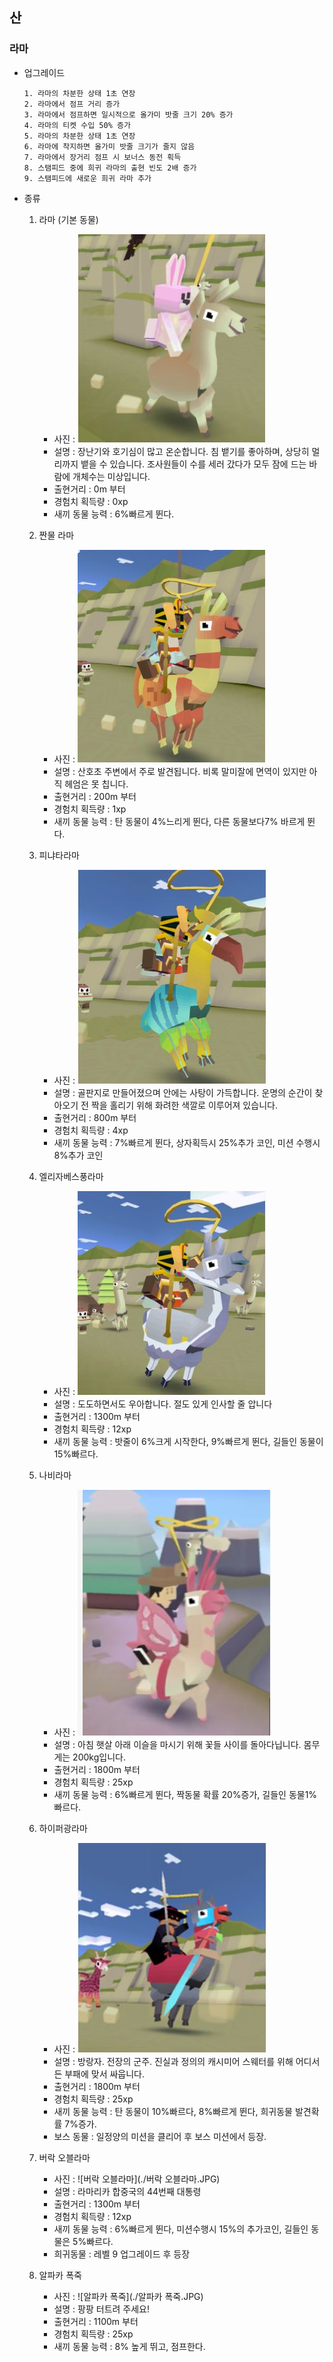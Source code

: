 ## 산
### 라마

+ 업그레이드

      1. 라마의 차분한 상태 1초 연장
      2. 라마에서 점프 거리 증가
      3. 라마에서 점프하면 일시적으로 올가미 밧줄 크기 20% 증가
      4. 라마의 티켓 수입 50% 증가
      5. 라마의 차분한 상태 1초 연장
      6. 라마에 착지하면 올가미 밧줄 크기가 줄지 않음
      7. 라마에서 장거리 점프 시 보너스 동전 획득
      8. 스탬피드 중에 희귀 라마의 출현 빈도 2배 증가
      9. 스탬피드에 새로운 희귀 라마 추가

+ 종류

  1. 라마 (기본 동물)
      + 사진 : ![라마](./라마.JPG)
      + 설명 : 장난기와 호기심이 많고 온순합니다. 침 뱉기를 좋아하며, 상당히 멀리까지 뱉을 수 있습니다.
      조사원들이 수를 세러 갔다가
      모두 잠에 드는 바람에 개체수는 미상입니다.
      + 출현거리 : 0m 부터
      + 경험치 획득량 : 0xp
      + 새끼 동물 능력 : 6%빠르게 뛴다.

  2. 짠물 라마
      + 사진 : ![짠물라마](./짠물라마.JPG)
      + 설명 : 산호초 주변에서 주로 발견됩니다. 비록 말미잘에 면역이 있지만 아직 헤엄은 못 칩니다.
      + 출현거리 : 200m 부터
      + 경험치 획득량 : 1xp
      + 새끼 동물 능력 : 탄 동물이 4%느리게 뛴다, 다른 동물보다7% 바르게 뛴다.
  3. 피냐타라마
      + 사진 : ![피냐타라마](./피냐타라마.JPG)
      + 설명 : 골판지로 만들어졌으며 안에는 사탕이 가득합니다.
      운명의 순간이 찾아오기 전 짝을 홀리기 위해 화려한 색깔로 이루어져 있습니다.
      + 출현거리 : 800m 부터
      + 경험치 획득량 : 4xp
      + 새끼 동물 능력 : 7%빠르게 뛴다, 상자획득시 25%추가 코인, 미션 수행시 8%추가 코인
  4. 엘리자베스풍라마
      + 사진 : ![엘리자베스풍라마](./엘리자베스풍라마.JPG)
      + 설명 : 도도하면서도 우아합니다. 절도 있게 인사할 줄 압니다
      + 출현거리 : 1300m 부터
      + 경험치 획득량 : 12xp
      + 새끼 동물 능력 : 밧줄이 6%크게 시작한다, 9%빠르게 뛴다, 길들인 동물이 15%빠르다.
  5. 나비라마
      + 사진 : ![나비라마](./나비라마.JPG)
      + 설명 : 아침 햇살 아래 이슬을 마시기 위해 꽃들 사이를 돌아다닙니다. 몸무게는 200kg입니다.
      + 출현거리 : 1800m 부터
      + 경험치 획득량 : 25xp
      + 새끼 동물 능력 : 6%빠르게 뛴다, 짝동물 확률 20%증가, 길들인 동물1%빠르다.
  6. 하이퍼광라마
      + 사진 : ![하이퍼광라마](./하이퍼광라마.JPG)
      + 설명 : 방랑자. 전장의 군주. 진실과 정의의 캐시미어 스웨터를 위해 어디서든 부패에 맞서 싸웁니다.
      + 출현거리 : 1800m 부터
      + 경험치 획득량 : 25xp
      + 새끼 동물 능력 : 탄 동물이 10%빠르다, 8%빠르게 뛴다, 희귀동물 발견확률 7%증가.
      + 보스 동물 : 일정양의 미션을 클리어 후 보스 미션에서 등장.
  7. 버락 오블라마
      + 사진 : ![버락 오블라마](./버락 오블라마.JPG)
      + 설명 : 라마리카 합중국의 44번째 대통령
      + 출현거리 : 1300m 부터
      + 경험치 획득량 : 12xp
      + 새끼 동물 능력 : 6%빠르게 뛴다, 미션수행시 15%의 추가코인, 길들인 동물은 5%빠르다.
      + 희귀동물 : 레벨 9 업그레이드 후 등장
  8. 알파카 폭죽
      + 사진 : ![알파카 폭죽](./알파카 폭죽.JPG)
      + 설명 : 팡팡 터트려 주세요!
      + 출현거리 : 1100m 부터
      + 경험치 획득량 : 25xp
      + 새끼 동물 능력 : 8% 높게 뛰고, 점프한다.
